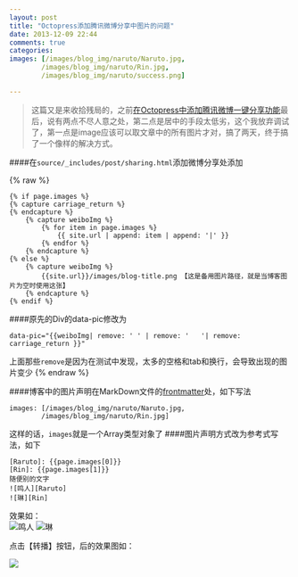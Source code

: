```yaml
---
layout: post
title: "Octopress添加腾讯微博分享中图片的问题"
date: 2013-12-09 22:44
comments: true
categories: 
images: [/images/blog_img/naruto/Naruto.jpg,
		/images/blog_img/naruto/Rin.jpg,
		/images/blog_img/naruto/success.png]

---
```

[Raruto]: {{page.images[0]}}
[Rin]: {{page.images[1]}}
[Success]: {{page.images[2]}}

>这篇又是来收拾残局的，之前[在Octopress中添加腾讯微博一键分享功能]({{site.url}}/blog/2013/11/22/zai-octopresszhong-tian-jia-teng-xun-wei-bo-yi-jian-fen-xiang-gong-neng/)最后，说有两点不尽人意之处，第二点是居中的手段太低劣，这个我放弃调试了，第一点是image应该可以取文章中的所有图片才对，搞了两天，终于搞了一个像样的解决方式。

<!-- more -->
####在`source/_includes/post/sharing.html`添加微博分享处添加

{% raw %}
```
{% if page.images %}
{% capture carriage_return %}
{% endcapture %}
	{% capture weiboImg %}
		{% for item in page.images %}
			{{ site.url | append: item | append: '|' }}
		{% endfor %}
	{% endcapture %}
{% else %}
	{% capture weiboImg %}
		{{site.url}}/images/blog-title.png 【这是备用图片路径，就是当博客图片为空时使用这张】
	{% endcapture %}
{% endif %}
```
####原先的Div的data-pic修改为
```
data-pic="{{weiboImg| remove: ' ' | remove: '	'| remove: carriage_return }}"
```
上面那些`remove`是因为在测试中发现，太多的空格和tab和换行，会导致出现的图片变少
{% endraw %}

####博客中的图片声明在MarkDown文件的[frontmatter](http://jekyllrb.com/docs/frontmatter/)处，如下写法
```
images: [/images/blog_img/naruto/Naruto.jpg,
		/images/blog_img/naruto/Rin.jpg]
```
这样的话，`images`就是一个Array类型对象了
####图片声明方式改为参考式写法，如下
```
[Raruto]: {{page.images[0]}}
[Rin]: {{page.images[1]}}
随便别的文字
![鸣人][Raruto]
![琳][Rin]
```
效果如：  
![鸣人][Raruto]
![琳][Rin]	

点击【转播】按钮，后的效果图如：

![][Success]
